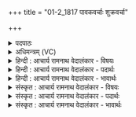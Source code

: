 +++
title = "01-2_1817 पावकवर्चाः शुक्रवर्चा"

+++
<details><summary>पदपाठः</summary>

पावक꣡व꣢र्चाः। पा꣣वक꣢। व꣣र्चाः। शुक्र꣡व꣢र्चाः। शु꣣क्र꣢। व꣣र्चाः। अ꣡नू꣢꣯नवर्चाः। अ꣡नू꣢꣯न। व꣣र्चाः। उ꣣त्। इ꣣यर्षि। भानु꣡ना꣢। पु꣣त्रः꣢। पु꣣त्। त्रः꣢। मा꣣त꣡रा꣢। वि꣣च꣡र꣢न्। वि꣣। च꣡र꣢꣯न्। उ꣡प꣢꣯। अ꣣वसि। पृण꣡क्षि꣢। रो꣡द꣢꣯सीइ꣡ति꣢। उ꣣भे꣡इति꣢। १८१७।
</details>

<details><summary>अधिमन्त्रम् (VC)</summary>

- अग्निः
- अग्निः पावकः
- विष्टारपङ्क्तिः
- पञ्चमः
</details>

<details><summary>हिन्दी : आचार्य रामनाथ वेदालंकार - विषयः</summary>

अब परमात्मा कैसा है और क्या करता है,यह कहते हैं।
</details>

<details><summary>हिन्दी : आचार्य रामनाथ वेदालंकार - पदार्थः</summary>

पदार्थान्वयभाषाः -  हे अग्रनायक जगदीश्वर ! (पावकवर्चाः) पवित्रकारी तेजवाले, (शुक्रवर्चाः) उज्ज्वल और पवित्र तेजवाले, (अनूनवर्चाः) अन्यून तेजवाले आप (भानुना) ज्योति के साथ, उपासकों के अन्तरात्मा में (उदियर्षि) उदित होते हो। (मातरा) माता-पिता के समीप (विचरन्) विचरण करते हुए (पुत्रः) पुत्र के समान (मातरा) द्युलोक और भूलोक में (विचरन्) विचरण करते हुए आप उनकी (उपावसि) रक्षा करते हो। साथ ही (रोदसी) द्युलोक और भूलोक (उभे) दोनों को (पृणक्षि) आपस में संयुक्त करते हो ॥२॥ यहाँ तीसरे चरण में शिलष्ट लुप्तोपमा अलङ्कार है। ‘वर्चा’ की आवृत्ति में लाटानुप्रास है ॥२॥
</details>

<details><summary>हिन्दी : आचार्य रामनाथ वेदालंकार - भावार्थः</summary>

भावार्थभाषाः -  परमेश्वर सूर्य के समान अपने दिव्य तेज से स्तोताओं के हृदय को पवित्र करता है,द्यावापृथिवी की रक्षा करता है और उनके मध्य आपस का सामञ्जस्य स्थापित करता है ॥२॥
</details>

<details><summary>संस्कृत : आचार्य रामनाथ वेदालंकार - विषयः</summary>

अथ परमात्मा कीदृशोऽस्ति किं च करोतीत्याह।
</details>

<details><summary>संस्कृत : आचार्य रामनाथ वेदालंकार - पदार्थः</summary>

पदार्थान्वयभाषाः -  हे अग्ने अग्रनायक जगदीश्वर ! (पावकवर्चाः) पवित्रकारितेजस्कः, (शुक्रवर्चाः) उज्ज्वलतेजस्कः पूततेजस्कश्च, (अनूनवर्चाः) अन्यूनतेजस्कः, त्वम् (भानुना) ज्योतिषा सह, उपासकानाम् अन्तरात्मम् (उदियर्षि) उद्गच्छसि। (मातरा) मात्रोः मातापित्रोः अन्तिके (विचरन्) भ्रमन् (पुत्रः) तनयः इव (मातरा) मात्रोः द्यावापृथिव्योः (विचरन्) भ्रमन् त्वम् तौ (उपावसि) रक्षसि। अपि च (उभे) द्वे अपि (रोदसी) द्यावापृथिव्यौ (पृणक्षि) परस्परं संयोजयसि। [पृची सम्पर्चने, रुधादिः] ॥२॥२ अत्र तृतीये पादे श्लिष्टो लुप्तोपमालङ्कारः। ‘वर्चा’ इत्यस्यावृत्तौ लाटानुप्रासः ॥२॥
</details>

<details><summary>संस्कृत : आचार्य रामनाथ वेदालंकार - भावार्थः</summary>

भावार्थभाषाः -  परमेश्वरो हि सूर्यवत् स्वकीयेन दिव्येन तेजसा स्तोतॄणां हृदयं पुनाति,द्यावापृथिव्यौ रक्षति तयोर्मध्ये परस्परं सामञ्जस्यं च स्थापयति ॥२॥
</details>